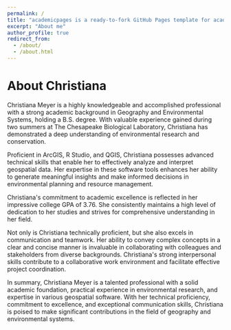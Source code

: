 ```yaml
---
permalink: /
title: "academicpages is a ready-to-fork GitHub Pages template for academic personal websites"
excerpt: "About me"
author_profile: true
redirect_from: 
  - /about/
  - /about.html
---
```

About Christiana
======

Christiana Meyer is a highly knowledgeable and accomplished professional with a strong academic background in Geography and Environmental Systems, holding a B.S. degree. With valuable experience gained during two summers at The Chesapeake Biological Laboratory, Christiana has demonstrated a deep understanding of environmental research and conservation.

Proficient in ArcGIS, R Studio, and QGIS, Christiana possesses advanced technical skills that enable her to effectively analyze and interpret geospatial data. Her expertise in these software tools enhances her ability to generate meaningful insights and make informed decisions in environmental planning and resource management.

Christiana's commitment to academic excellence is reflected in her impressive college GPA of 3.76. She consistently maintains a high level of dedication to her studies and strives for comprehensive understanding in her field.

Not only is Christiana technically proficient, but she also excels in communication and teamwork. Her ability to convey complex concepts in a clear and concise manner is invaluable in collaborating with colleagues and stakeholders from diverse backgrounds. Christiana's strong interpersonal skills contribute to a collaborative work environment and facilitate effective project coordination.

In summary, Christiana Meyer is a talented professional with a solid academic foundation, practical experience in environmental research, and expertise in various geospatial software. With her technical proficiency, commitment to excellence, and exceptional communication skills, Christiana is poised to make significant contributions in the field of geography and environmental systems.
